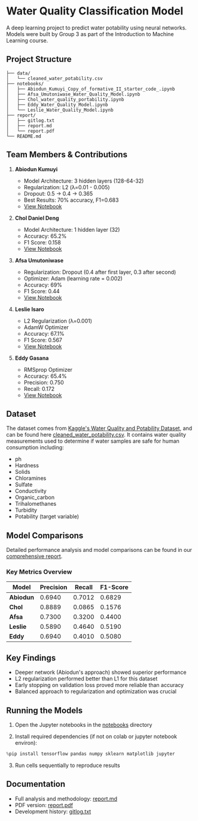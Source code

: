 # Water Quality Classification Model

A deep learning project to predict water potability using neural networks. Models were built by Group 3 as part of the Introduction to Machine Learning course.

## Project Structure

```
├── data/
│   └── cleaned_water_potability.csv  
├── notebooks/
│   ├── Abiodun_Kumuyi_Copy_of_formative_II_starter_code_.ipynb
│   ├── Afsa_Umutoniwase_Water_Quality_Model.ipynb
│   ├── Chol_water_quality_portability.ipynb
│   ├── Eddy_Water_Quality_Model.ipynb
│   └── Leslie_Water_Quality_Model.ipynb
├── report/
│   ├── gitlog.txt               
│   ├── report.md                
│   └── report.pdf              
└── README.md                    
```

## Team Members & Contributions

1. **Abiodun Kumuyi**
   - Model Architecture: 3 hidden layers (128-64-32)
   - Regularization: L2 (λ=0.01 - 0.005)
   - Dropout: 0.5 → 0.4 → 0.365
   - Best Results: 70% accuracy, F1=0.683
   - [View Notebook](notebooks/Abiodun_Kumuyi_Copy_of_formative_II_starter_code_.ipynb)

2. **Chol Daniel Deng**
   - Model Architecture: 1 hidden layer (32)
   - Accuracy: 65.2%
   - F1 Score: 0.158
   - [View Notebook](notebooks/Chol_water_quality_portability.ipynb)

3. **Afsa Umutoniwase**
   - Regularization: Dropout (0.4 after first layer, 0.3 after second)
   - Optimizer: Adam (learning rate = 0.002)
   - Accuracy: 69%
   - F1 Score: 0.44
   - [View Notebook](notebooks/Afsa_Umutoniwase_Water_Quality_Model.ipynb)

4. **Leslie Isaro**
   - L2 Regularization (λ=0.001)
   - AdamW Optimizer
   - Accuracy: 67.1%
   - F1 Score: 0.567
   - [View Notebook](notebooks/Leslie_Water_Quality_Model.ipynb)

5. **Eddy Gasana**
   - RMSprop Optimizer
   - Accuracy: 65.4%
   - Precision: 0.750
   - Recall: 0.172
   - [View Notebook](notebooks/Eddy_Water_Quality_Model.ipynb)

## Dataset

The dataset comes from [Kaggle's Water Quality and Potability Dataset](https://www.kaggle.com/datasets/uom190346a/water-quality-and-potability?select=water_potability.csv), and can be found here [cleaned_water_potability.csv](data/water_potability.csv). It contains water quality measurements used to determine if water samples are safe for human consumption including:
- ph
- Hardness
- Solids
- Chloramines
- Sulfate
- Conductivity
- Organic_carbon
- Trihalomethanes
- Turbidity
- Potability (target variable)

## Model Comparisons

Detailed performance analysis and model comparisons can be found in our [comprehensive report](report/report.md).

### Key Metrics Overview

| **Model**  | **Precision** | **Recall** | **F1-Score** |
|------------|---------------|------------|--------------|
| **Abiodun** | 0.6940       | 0.7012     | 0.6829       |
| **Chol**    | 0.8889       | 0.0865     | 0.1576       |
| **Afsa**    | 0.7300       | 0.3200     | 0.4400       |
| **Leslie**  | 0.5890       | 0.4640     | 0.5190       |
| **Eddy**    | 0.6940       | 0.4010     | 0.5080       |


## Key Findings

- Deeper network (Abiodun's approach) showed superior performance
- L2 regularization performed better than L1 for this dataset
- Early stopping on validation loss proved more reliable than accuracy
- Balanced approach to regularization and optimization was crucial

## Running the Models

1. Open the Jupyter notebooks in the [notebooks](notebooks/) directory

2. Install required dependencies (if not on colab or jupyter notebook environ):
```python
%pip install tensorflow pandas numpy sklearn matplotlib jupyter
```
3. Run cells sequentially to reproduce results

## Documentation

- Full analysis and methodology: [report.md](report/report.md)
- PDF version: [report.pdf](report/report.pdf)
- Development history: [gitlog.txt](report/gitlog.txt)
